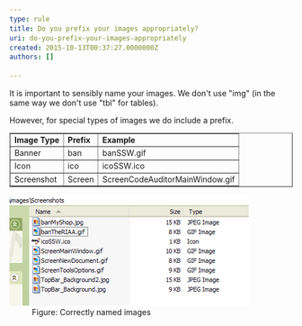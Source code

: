 ```yaml
---
type: rule
title: Do you prefix your images appropriately?
uri: do-you-prefix-your-images-appropriately
created: 2015-10-13T00:37:27.0000000Z
authors: []

---
```




<span class='intro'> <p>It is important to sensibly name your images. We don't use &quot;img&quot; (in the same way we don't use &quot;tbl&quot; for tables).</p><p>However, for special types of images we do include a prefix. </p> </span>

<table class="clsSSWTable" border="1" cellpadding="4"><tbody><tr><td>
            <b>Image Type</b></td><td>
            <b>Prefix</b></td><td>
            <b>Example</b></td></tr><tr><td>Banner</td><td>ban</td><td>banSSW.gif</td></tr><tr><td>Icon</td><td>ico</td><td>icoSSW.ico</td></tr><tr><td>Screenshot</td><td>Screen</td><td>ScreenCodeAuditorMainWindow.gif</td></tr></tbody></table><dl class="goodImage"><dt>
      <img src="ScreenFilesWithScreenPrefix.gif" alt="" />
   </dt><dd>Figure&#58; Correctly named images</dd></dl>​


